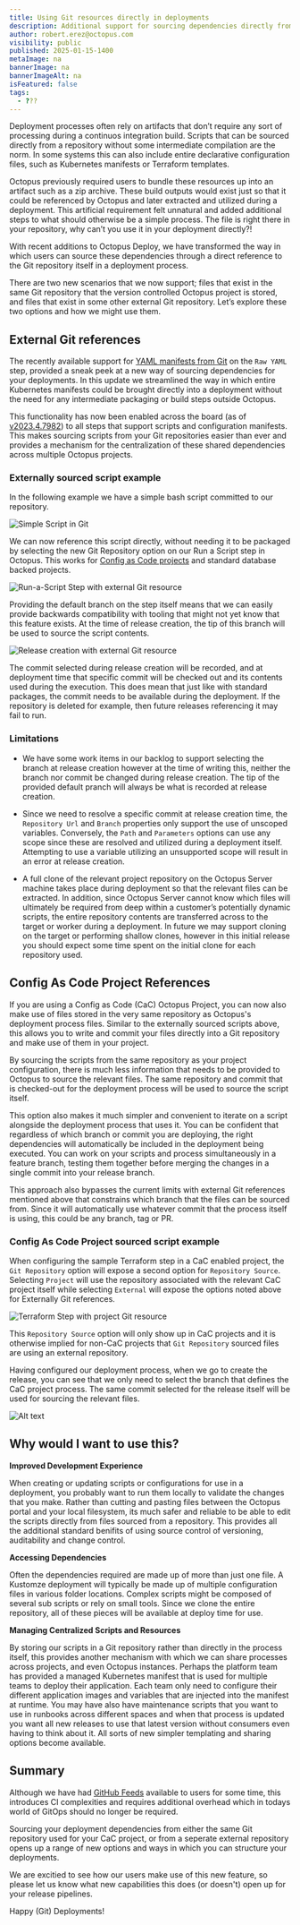 ```yaml
---
title: Using Git resources directly in deployments
description: Additional support for sourcing dependencies directly from Git without intermediate packaging required
author: robert.erez@octopus.com
visibility: public
published: 2025-01-15-1400
metaImage: na
bannerImage: na
bannerImageAlt: na
isFeatured: false
tags: 
  - ???
---
```


Deployment processes often rely on artifacts that don’t require any sort of processing during a continuos integration build. Scripts that can be sourced directly from a repository without some intermediate compilation are the norm. In some systems this can also include entire declarative configuration files, such as Kubernetes manifests or Terraform templates. 

Octopus previously required users to bundle these resources up into an artifact such as a zip archive. These build outputs would exist just so that it could be referenced by Octopus and later extracted and utilized during a deployment. This artificial requirement felt unnatural and added additional steps to what should otherwise be a simple process. The file is right there in your repository, why can’t you use it in your deployment directly?!

With recent additions to Octopus Deploy, we have transformed the way in which users can source these dependencies through a direct reference to the Git repository itself in a deployment process.

There are two new scenarios that we now support; files that exist in the same Git repository that the version controlled Octopus project is stored, and files that exist in some other external Git repository. Let’s explore these two options and how we might use them.

## External Git references
The recently available support for [YAML manifests from Git](https://octopus.com/blog/manifests-from-git) on the `Raw YAML` step, provided a sneak peek at a new way of sourcing dependencies for your deployments. In this update we streamlined the way in which entire Kubernetes manifests could be brought directly into a deployment without the need for any intermediate packaging or build steps outside Octopus.

This functionality has now been enabled across the board (as of [v2023.4.7982](https://github.com/OctopusDeploy/Issues/issues/8442)) to all steps that support scripts and configuration manifests. This makes sourcing scripts from your Git repositories easier than ever and provides a mechanism for the centralization of these shared dependencies across multiple Octopus projects. 

### Externally sourced script example

In the following example we have a simple bash script committed to our repository.

![Simple Script in Git](external-git-bash.png)

We can now reference this script directly, without needing it to be packaged by selecting the new Git Repository option on our Run a Script step in Octopus. This works for [Config as Code projects](https://octopus.com/docs/projects/version-control) and standard database backed projects.

![Run-a-Script Step with external Git resource](external-git-run-a-script.png)

Providing the default branch on the step itself means that we can easily provide backwards compatibility with tooling that might not yet know that this feature exists. At the time of release creation, the tip of this branch will be used to source the script contents.

![Release creation with external Git resource](external-git-release-creation.png)

The commit selected during release creation will be recorded, and at deployment time that specific commit will be checked out and its contents used during the execution. This does mean that just like with standard packages, the commit needs to be available during the deployment. If the repository is deleted for example, then future releases referencing it may fail to run.

### Limitations
* We have some work items in our backlog to support selecting the branch at release creation however at the time of writing this, neither the branch nor commit be changed during release creation. The tip of the provided default pranch will always be what is recorded at release creation.

* Since we need to resolve a specific commit at release creation time, the `Repository Url` and `Branch` properties only support the use of unscoped variables. Conversely, the `Path` and `Parameters` options can use any scope since these are resolved and utilized during a deployment itself. Attempting to use a variable utilizing an unsupported scope will result in an error at release creation.

* A full clone of the relevant project repository on the Octopus Server machine takes place during deployment so that the relevant files can be extracted. In addition, since Octopus Server cannot know which files will ultimately be required from deep within a customer’s potentially dynamic scripts, the entire repository contents are transferred across to the target or worker during a deployment. In future we may support cloning on the target or performing shallow clones, however in this initial release you should expect some time spent on the initial clone for each repository used.

## Config As Code Project References

If you are using a Config as Code (CaC) Octopus Project, you can now also make use of files stored in the very same repository as Octopus's deployment process files. Similar to the externally sourced scripts above, this allows you to write and commit your files directly into a Git repository and make use of them in your project.

By sourcing the scripts from the same repository as your project configuration, there is much less information that needs to be provided to Octopus to source the relevant files. The same repository and commit that is checked-out for the deployment process will be used to source the script itself. 

This option also makes it much simpler and convenient to iterate on a script alongside the deployment process that uses it. You can be confident that regardless of which branch or commit you are deploying, the right dependencies will automatically be included in the deployment being executed. You can work on your scripts and process simultaneously in a feature branch, testing them together before merging the changes in a single commit into your release branch.

This approach also bypasses the current limits with external Git references mentioned above that constrains which branch that the files can be sourced from. Since it will automatically use whatever commit that the process itself is using, this could be any branch, tag or PR.

### Config As Code Project sourced script example

When configuring the sample Terraform step in a CaC enabled project, the `Git Repository` option will expose a second option for `Repository Source`.  Selecting `Project` will use the repository associated with the relevant CaC project itself while selecting `External` will expose the options noted above for Externally Git references.

![Terraform Step with project Git resource](cac-git-terraform.png)

This `Repository Source` option will only show up in CaC projects and it is otherwise implied for non-CaC projects that `Git Repository` sourced files are using an external repository.

Having configured our deployment process, when we go to create the release, you can see that we only need to select the branch that defines the CaC project process. The same commit selected for the release itself will be used for sourcing the relevant files.

![Alt text](image.png)

## Why would I want to use this?

**Improved Development Experience**

When creating or updating scripts or configurations for use in a deployment, you probably want to run them locally to validate the changes that you make. Rather than cutting and pasting files between the Octopus portal and your local filesystem, its much safer and reliable to be able to edit the scripts directly from files sourced from a repository. This provides all the additional standard benifits of using source control of versioning, auditability and change control.

**Accessing Dependencies**

Often the dependencies required are made up of more than just one file. A Kustomze deployment will typically be made up of multiple configuration files in various folder locations. Complex scripts might be composed of several sub scripts or rely on small tools. Since we clone the entire repository, all of these pieces will be available at deploy time for use.

**Managing Centralized Scripts and Resources**

By storing our scripts in a Git repository rather than directly in the process itself, this provides another mechanism with which we can share processes across projects, and even Octopus instances. Perhaps the platform team has provided a managed Kubernetes manifest that is used for multiple teams to deploy their application. Each team only need to configure their different application images and variables that are injected into the manifest at runtime. You may have also have maintenance scripts that you want to use in runbooks across different spaces and when that process is updated you want all new releases to use that latest version without consumers even having to think about it. All sorts of new simpler templating and sharing options become available.


## Summary
Although we have had [GitHub Feeds](https://octopus.com/docs/packaging-applications/package-repositories/github-feeds) available to users for some time, this introduces CI complexities and requires additional overhead which in todays world of GitOps should no longer be required.

Sourcing your deployment dependencies from either the same Git repository used for your CaC project, or from a seperate external repository opens up a range of new options and ways in which you can structure your deployments.

We are excitied to see how our users make use of this new feature, so please let us know what new capabilities this does (or doesn't) open up for your release pipelines.

Happy (Git) Deployments!